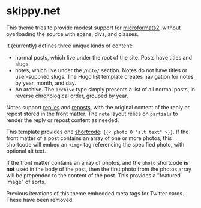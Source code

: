 # skippy.net

This theme tries to provide modest support for [microformats2](http://microformats.org/wiki/microformats2), without overloading the source with spans, divs, and classes.

It (currently) defines three unique kinds of content:
* normal posts, which live under the root of the site. Posts have titles and slugs.
* notes, which live under the `/note/` section. Notes do not have titles or user-supplied slugs. The Hugo list template creates navigation for notes by year, month, and day.
* An archive.  The `archive` type simply presents a list of all normal posts, in reverse chronological order, grouped by year.

Notes support [replies](https://indieweb.org/reply) and [reposts](https://indieweb.org/repost), with the original content of the reply or repost stored in the front matter. The `note` layout relies on `partials` to render the reply or repost content as needed.

This template provides one [shortcode](https://gohugo.io/content-management/shortcodes/): `{{< photo 0 "alt text" >}}`.  If the front matter of a post contains an array of one or more photos, this shortcode will embed an `<img>` tag referencing the specified photo, with optional alt text.

If the front matter contains an array of photos, and the `photo` shortcode **is not** used in the body of the post, then the first photo from the photos array will be prepended to the content of the post.  This provides a "featured image" of sorts.

Previous iterations of this theme embedded meta tags for Twitter cards. These have been removed.
